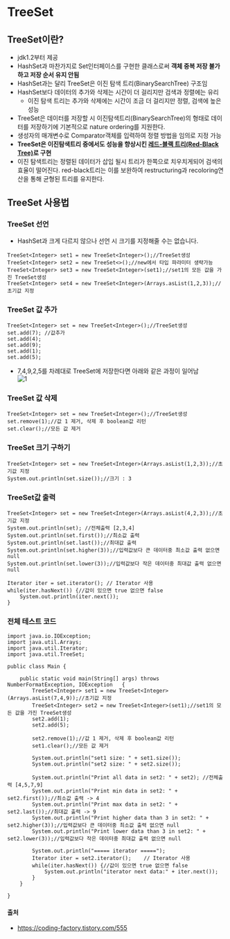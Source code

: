 # TreeSet

## TreeSet이란?
- jdk1.2부터 제공
- HashSet과 마찬가지로 Set인터페이스를 구현한 클래스로써 <b>객체 중복 저장 불가하고 저장 순서 유지 안됨</b>
- HashSet과는 달리 TreeSet은 이진 탐색 트리(BinarySearchTree) 구조임
- HashSet보다 데이터의 추가와 삭제는 시간이 더 걸리지만 검색과 정렬에는 유리
    - 이진 탐색 트리는 추가와 삭제에는 시간이 조금 더 걸리지만 정렬, 검색에 높은 성능
- TreeSet은 데이터를 저장할 시 이진탐색트리(BinarySearchTree)의 형태로 데이터를 저장하기에 기본적으로 nature ordering를 지원한다.
- 생성자의 매개변수로 Comparator객체를 입력하여 정렬 방법을 임의로 지정 가능
- <b>TreeSet은 이진탐색트리 중에서도 성능을 향상시킨 [레드-블랙 트리(Red-Black Tree)](https://github.com/jeonyoungho/TIL/blob/master/DataStructure/red-black%20%ED%8A%B8%EB%A6%AC%20%26%20AVL%20%ED%8A%B8%EB%A6%AC.md)로 구현</b>
- 이진 탐색트리는 정렬된 데이터가 삽입 될시 트리가 한쪽으로 치우치게되어 검색의 효율이 떨어진다. red-black트리는 이를 보완하여 restructuring과 recoloring연산을 통해 균형된 트리를 유지한다.

## TreeSet 사용법
### TreeSet 선언
- HashSet과 크게 다르지 않으나 선언 시 크기를 지정해줄 수는 없습니다.
~~~
TreeSet<Integer> set1 = new TreeSet<Integer>();//TreeSet생성
TreeSet<Integer> set2 = new TreeSet<>();//new에서 타입 파라미터 생략가능
TreeSet<Integer> set3 = new TreeSet<Integer>(set1);//set1의 모든 값을 가진 TreeSet생성
TreeSet<Integer> set4 = new TreeSet<Integer>(Arrays.asList(1,2,3));//초기값 지정
~~~

### TreeSet 값 추가
~~~
TreeSet<Integer> set = new TreeSet<Integer>();//TreeSet생성
set.add(7); //값추가
set.add(4);
set.add(9);
set.add(1);
set.add(5);
~~~
- 7,4,9,2,5를 차례대로 TreeSet에 저장한다면 아래와 같은 과정이 일어남</br>
![1](https://user-images.githubusercontent.com/44339530/115815784-916b9900-a432-11eb-98b0-d2e9cc0a9448.png)</br>

### TreeSet 값 삭제
~~~
TreeSet<Integer> set = new TreeSet<Integer>();//TreeSet생성
set.remove(1);//값 1 제거, 삭제 후 boolean값 리턴
set.clear();//모든 값 제거
~~~

### TreeSet 크기 구하기
~~~
TreeSet<Integer> set = new TreeSet<Integer>(Arrays.asList(1,2,3));//초기값 지정
System.out.println(set.size());//크기 : 3
~~~

### TreeSet값 출력
~~~
TreeSet<Integer> set = new TreeSet<Integer>(Arrays.asList(4,2,3));//초기값 지정
System.out.println(set); //전체출력 [2,3,4]
System.out.println(set.first());//최소값 출력
System.out.println(set.last());//최대값 출력
System.out.println(set.higher(3));//입력값보다 큰 데이터중 최소값 출력 없으면 null
System.out.println(set.lower(3));//입력값보다 작은 데이터중 최대값 출력 없으면 null
		
Iterator iter = set.iterator();	// Iterator 사용
while(iter.hasNext()) {//값이 있으면 true 없으면 false
    System.out.println(iter.next());
}
~~~

### 전체 테스트 코드
~~~
import java.io.IOException;
import java.util.Arrays;
import java.util.Iterator;
import java.util.TreeSet;

public class Main {
	
	public static void main(String[] args) throws NumberFormatException, IOException   {
		TreeSet<Integer> set1 = new TreeSet<Integer>(Arrays.asList(7,4,9));//초기값 지정
		TreeSet<Integer> set2 = new TreeSet<Integer>(set1);//set1의 모든 값을 가진 TreeSet생성
		set2.add(1);
		set2.add(5);
		
		set2.remove(1);//값 1 제거, 삭제 후 boolean값 리턴
		set1.clear();//모든 값 제거
		
		System.out.println("set1 size: " + set1.size());
		System.out.println("set2 size: " + set2.size());
		
		System.out.println("Print all data in set2: " + set2); //전체출력 [4,5,7,9]
		System.out.println("Print min data in set2: " + set2.first());//최소값 출력 -> 4
		System.out.println("Print max data in set2: " + set2.last());//최대값 출력 -> 9
		System.out.println("Print higher data than 3 in set2: " + set2.higher(3));//입력값보다 큰 데이터중 최소값 출력 없으면 null
		System.out.println("Print lower data than 3 in set2: " + set2.lower(3));//입력값보다 작은 데이터중 최대값 출력 없으면 null
				
		System.out.println("===== iterator =====");
		Iterator iter = set2.iterator();	// Iterator 사용
		while(iter.hasNext()) {//값이 있으면 true 없으면 false
		    System.out.println("iterator next data:" + iter.next());
		}
	}
	
}
~~~

#### 출처
- https://coding-factory.tistory.com/555